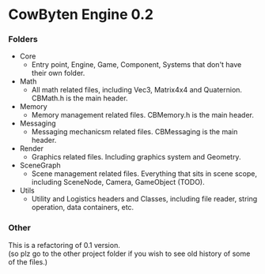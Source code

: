# CowByten Engine 0.2
### Folders
- Core
    * Entry point, Engine, Game, Component, Systems that don't have their own folder.
- Math
    * All math related files, including Vec3, Matrix4x4 and Quaternion. CBMath.h is the main header.
- Memory
    * Memory management related files. CBMemory.h is the main header.
- Messaging
    * Messaging mechanicsm related files. CBMessaging is the main header.
- Render
    * Graphics related files. Including graphics system and Geometry.
- SceneGraph
    * Scene management related files. Everything that sits in scene scope, including SceneNode, Camera, GameObject (TODO).
- Utils
    * Utility and Logistics headers and Classes, including file reader, string operation, data containers, etc.

### Other
This is a refactoring of 0.1 version.  
(so plz go to the other project folder if you wish to see old history of some of the files.)